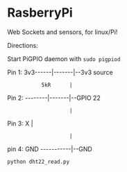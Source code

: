 # RasberryPi
Web Sockets and sensors, for linux/Pi!

Directions:

Start PiGPIO daemon with ```sudo pigpiod```

Pin 1: 3v3------|-------|--3v3 source

               5kR      |
               
Pin 2:  --------|-------|--GPIO 22

                        |
                        
Pin 3:  X               |

                        |
                        
pin 4:  GND  -----------|--GND

```python dht22_read.py```
